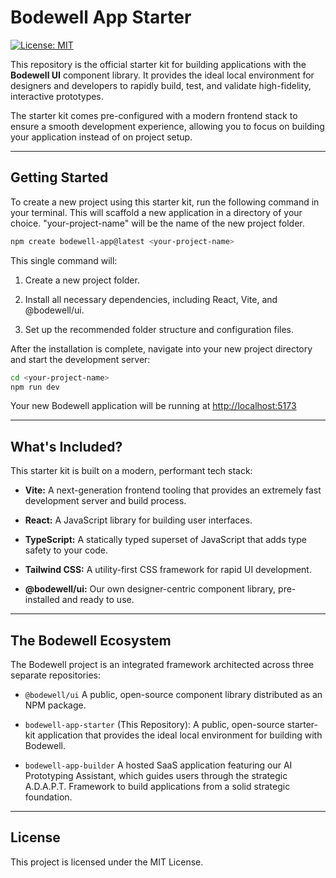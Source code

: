 # Bodewell App Starter

[![License: MIT](https://img.shields.io/badge/License-MIT-yellow.svg)](https://opensource.org/licenses/MIT)

This repository is the official starter kit for building applications with the **Bodewell UI** component library. It provides the ideal local environment for designers and developers to rapidly build, test, and validate high-fidelity, interactive prototypes.

The starter kit comes pre-configured with a modern frontend stack to ensure a smooth development experience, allowing you to focus on building your application instead of on project setup.

---

## Getting Started

To create a new project using this starter kit, run the following command in your terminal. This will scaffold a new application in a directory of your choice. "your-project-name" will be the name of the new project folder.

```bash
npm create bodewell-app@latest <your-project-name>
```

This single command will:

1. Create a new project folder.

2. Install all necessary dependencies, including React, Vite, and @bodewell/ui.

3. Set up the recommended folder structure and configuration files.

After the installation is complete, navigate into your new project directory and start the development server:

```bash
cd <your-project-name>
npm run dev
```

Your new Bodewell application will be running at [http://localhost:5173](http://localhost:5173)

---

## What's Included?
This starter kit is built on a modern, performant tech stack:

* **Vite:** A next-generation frontend tooling that provides an extremely fast development server and build process.

* **React:** A JavaScript library for building user interfaces.

* **TypeScript:** A statically typed superset of JavaScript that adds type safety to your code.

* **Tailwind CSS:** A utility-first CSS framework for rapid UI development.

* **@bodewell/ui:** Our own designer-centric component library, pre-installed and ready to use.

---

## The Bodewell Ecosystem
The Bodewell project is an integrated framework architected across three separate repositories:

* `@bodewell/ui` A public, open-source component library distributed as an NPM package.

* `bodewell-app-starter` (This Repository): A public, open-source starter-kit application that provides the ideal local environment for building with Bodewell.

* `bodewell-app-builder` A hosted SaaS application featuring our AI Prototyping Assistant, which guides users through the strategic A.D.A.P.T. Framework to build applications from a solid strategic foundation.

---

## License
This project is licensed under the MIT License.